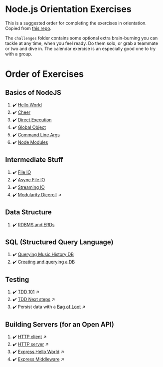 # Node.js Orientation Exercises

This is a suggested order for completing the exercises in orientation. Copied from [this repo](https://github.com/nashville-software-school/node-milestones/tree/master/01-foundations).

The `challenges` folder contains some optional extra brain-burning you can tackle at any time, when you feel ready. Do them solo, or grab a teammate or two and dive in. The calendar exercise is an especially good one to try with a group.

# Order of Exercises

## Basics of NodeJS

1. :heavy_check_mark: [Hello World](00-helloWorld.js)
1. :heavy_check_mark: [Cheer](01-cheer.js)
1. :heavy_check_mark: [Direct Execution](02-directExec.js)
1. :heavy_check_mark: [Global Object](03-global.js)
1. :heavy_check_mark: [Command Line Args](05-sum.js)
1. :heavy_check_mark: [Node Modules](06-chalkFlag.js)

## Intermediate Stuff
1. :heavy_check_mark: [File IO](07-languages.js)
1. :heavy_check_mark: [Async File IO](08-async_io.js)
1. :heavy_check_mark: [Streaming IO](09-streaming.js)
1. :heavy_check_mark: [Modularity Diceroll](https://github.com/kenziebottoms/nss-back-01-diceroll) :arrow_upper_right:

## Data Structure
1. :heavy_check_mark: [RDBMS and ERDs](./10-relational-databases-ERD.md)

## SQL (Structured Query Language)
1. :heavy_check_mark: [Querying Music History DB](11-music_history.sql)
1. :heavy_check_mark: [Creating and querying a DB](13-sqlite.js)

## Testing
1. :heavy_check_mark: [TDD 101](https://github.com/kenziebottoms/nss-back-01-diceroll) :arrow_upper_right:
1. :heavy_check_mark: [TDD Next steps](https://github.com/kenziebottoms/nss-back-01-tdd-calculator) :arrow_upper_right:
1. :heavy_check_mark: Persist data with a [Bag of Loot](https://github.com/kenziebottoms/nss-back-01-bag-o-loot) :arrow_upper_right:

## Building Servers (for an Open API)
1. :heavy_check_mark: [HTTP client](https://github.com/kenziebottoms/nss-back-01-stocks) :arrow_upper_right:
1. :heavy_check_mark: [HTTP server](https://github.com/kenziebottoms/nss-back-01-file-server) :arrow_upper_right:
1. :heavy_check_mark: [Express Hello World](https://github.com/kenziebottoms/nss-back-01-egg-time) :arrow_upper_right:
1. :heavy_check_mark: [Express Middleware](https://github.com/kenziebottoms/nss-back-01-egg-time) :arrow_upper_right: